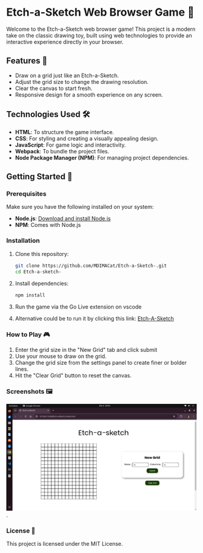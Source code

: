 # Etch-a-Sketch Web Browser Game 🎨

Welcome to the Etch-a-Sketch web browser game! This project is a modern take on the classic drawing toy, built using web technologies to provide an interactive experience directly in your browser.

## Features 🚀

- Draw on a grid just like an Etch-a-Sketch.
- Adjust the grid size to change the drawing resolution.
- Clear the canvas to start fresh.
- Responsive design for a smooth experience on any screen.

## Technologies Used 🛠️

- **HTML**: To structure the game interface.
- **CSS**: For styling and creating a visually appealing design.
- **JavaScript**: For game logic and interactivity.
- **Webpack**: To bundle the project files.
- **Node Package Manager (NPM)**: For managing project dependencies.

## Getting Started 🏁

### Prerequisites

Make sure you have the following installed on your system:

- **Node.js**: [Download and install Node.js](https://nodejs.org/)
- **NPM**: Comes with Node.js

### Installation

1. Clone this repository:
   ```bash
   git clone https://github.com/MDIMACat/Etch-a-Sketch-.git
   cd Etch-a-sketch-
   ```

2. Install dependencies:

   ```bash
   npm install
   ```
3. Run the game via the Go Live extension on vscode

4. Alternative could be to run it by clicking this link: [Etch-A-Sketch](https://mdimacat.github.io/Etch-a-Sketch-/)

### How to Play 🎮

1. Enter the grid size in the "New Grid" tab and click submit
2. Use your mouse to draw on the grid.
3. Change the grid size from the settings panel to create finer or bolder lines.
4. Hit the "Clear Grid" button to reset the canvas.


### Screenshots 🖼️
 ![my screenshot](./screenshot/Screenshot%20from%202024-12-06%2020-03-27.png).


### License 📄

This project is licensed under the MIT License.

